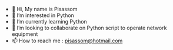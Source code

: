 - 👋 Hi, My name is Pisassom
- 👀 I’m interested in Python
- 🌱 I’m currently learning Python
- 💞️ I’m looking to collaborate on Python script to operate network equipment
- 📫 How to reach me : pisassom@hotmail.com


